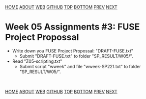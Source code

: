 ---
---
[HOME](index.md)
[ABOUT](README.md)
[WEB](https://osp4diss.vlsm.org/)
[GITHUB](https://github.com/os2xx/osp4diss/)
[TOP](#)
[BOTTOM](#endofpage)
[PREV](S05-02.md)
[NEXT](ASP.md#idx05)

# Week 05 Assignments #3: FUSE Project Propossal

* Write down you FUSE Project Propossal: "DRAFT-FUSE.txt"
  * Submit "DRAFT-FUSE.txt" to folder "SP_RESULT/W05/".
* Read "Z05-scripting.txt"
  * Submit script "wweek" and file "wweek-SP221.txt" to folder "SP_RESULT/W05/".


<br id="endofpage"><br>
[HOME](index.md)
[ABOUT](README.md)
[WEB](https://osp4diss.vlsm.org/)
[GITHUB](https://github.com/os2xx/osp4diss/)
[TOP](#)
[BOTTOM](#endofpage)
[PREV](S05-02.md)
[NEXT](ASP.md#idx05)
<br>

